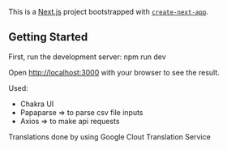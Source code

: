 This is a [Next.js](https://nextjs.org/) project bootstrapped with [`create-next-app`](https://github.com/vercel/next.js/tree/canary/packages/create-next-app).

## Getting Started

First, run the development server:
  npm run dev
  
Open [http://localhost:3000](http://localhost:3000) with your browser to see the result.

Used:
- Chakra UI
- Papaparse => to parse csv file inputs
- Axios => to make api requests

Translations done by using Google Clout Translation Service
